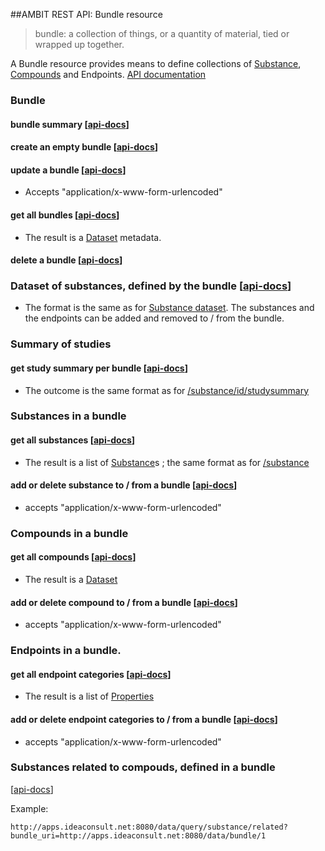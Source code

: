 ##AMBIT REST API: Bundle resource

> bundle: a collection of things, or a quantity of material, tied or wrapped up together. 

A Bundle resource provides means to define collections of [Substance](substance.md), [Compounds](dataset.md) and Endpoints. [API documentation](http://ideaconsult.github.io/examples-ambit/apidocs/#!/bundle)

### Bundle

#### bundle summary [[api-docs](http://ideaconsult.github.io/examples-ambit/apidocs/#!/bundle/getBundleSummary)]

#### create an empty bundle [[api-docs](http://ideaconsult.github.io/examples-ambit/apidocs/#!/bundle/createBundle)]

#### update a bundle [[api-docs](http://ideaconsult.github.io/examples-ambit/apidocs/#!/bundle/updateBundle)]

* Accepts "application/x-www-form-urlencoded"

#### get all bundles [[api-docs](http://ideaconsult.github.io/examples-ambit/apidocs/#!/bundle/getBundles)]

* The result is a [Dataset](dataset.md) metadata.

#### delete a bundle [[api-docs](http://ideaconsult.github.io/examples-ambit/apidocs/#!/bundle/deleteBundle)]

### Dataset of substances, defined by the bundle [[api-docs](http://ideaconsult.github.io/examples-ambit/apidocs/#!/bundle/getBundleDataset)]

* The format is the same as for [Substance dataset](substance_dataset.md). The substances and the endpoints can be added and removed to / from the bundle.
 
### Summary of studies 

#### get study summary per bundle [[api-docs](http://ideaconsult.github.io/examples-ambit/apidocs/#!/bundle/getBundleStudySummary)]

* The outcome is the same format as for  [/substance/id/studysummary](http://ideaconsult.github.io/examples-ambit/apidocs/#!/substance/getSubstanceStudySummary) 

### Substances in a bundle

#### get all substances [[api-docs](http://ideaconsult.github.io/examples-ambit/apidocs/#!/bundle/getBundleSubstances)]

* The result is a list of [Substance](substance.md)s ; the same format as for  [/substance](http://ideaconsult.github.io/examples-ambit/apidocs/#!/substance/getSubstances)

#### add or delete substance to / from a bundle [[api-docs](http://ideaconsult.github.io/examples-ambit/apidocs/#!/bundle/updateSubstanceInBundle)]

* accepts "application/x-www-form-urlencoded"

### Compounds in a bundle

#### get all compounds  [[api-docs](http://ideaconsult.github.io/examples-ambit/apidocs/#!/bundle/getBundleCompounds)]

* The result is a [Dataset](dataset.md)

#### add or delete compound to / from a bundle [[api-docs](http://ideaconsult.github.io/examples-ambit/apidocs/#!/bundle/updateCompoundInBundle)]

* accepts "application/x-www-form-urlencoded"

### Endpoints in a bundle. 

#### get all endpoint categories [[api-docs](http://ideaconsult.github.io/examples-ambit/apidocs/#!/bundle/getBundleProperties)]

* The result is a list of [Properties](feature.md)

#### add or delete endpoint categories to / from a bundle [[api-docs](http://ideaconsult.github.io/examples-ambit/apidocs/#!/bundle/updatePropertyInBundle)]

* accepts "application/x-www-form-urlencoded"

### Substances related to compouds, defined in a bundle
[[api-docs](http://ideaconsult.github.io/examples-ambit/apidocs/#!/substance/searchByRelatedCompound)]

Example: 

````
http://apps.ideaconsult.net:8080/data/query/substance/related?bundle_uri=http://apps.ideaconsult.net:8080/data/bundle/1
````

 

